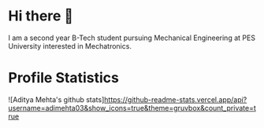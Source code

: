# Hi there 👋

I am a second year B-Tech student pursuing Mechanical Engineering at PES University interested in Mechatronics.

# Profile Statistics
![Aditya Mehta's github stats]https://github-readme-stats.vercel.app/api?username=adimehta03&show_icons=true&theme=gruvbox&count_private=true

